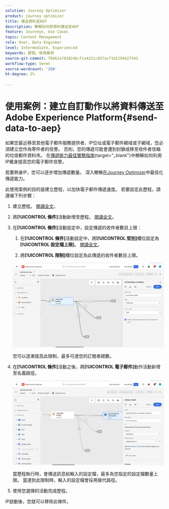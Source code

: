 ```yaml
---
solution: Journey Optimizer
product: journey optimizer
title: 傳送資料至AEP
description: 瞭解如何將資料傳送至AEP
feature: Journeys, Use Cases
topic: Content Management
role: User, Data Engineer
level: Intermediate, Experienced
keywords: 歷程，使用案例
source-git-commit: f8d62a702824bcfca4221c857acf1d1294427543
workflow-type: tm+mt
source-wordcount: '268'
ht-degree: 2%

---
```


# 使用案例：建立自訂動作以將資料傳送至Adobe Experience Platform{#send-data-to-aep}

如果您最近移至其他電子郵件服務提供者、IP位址或電子郵件網域或子網域，您必須建立您作為寄件者的信譽。 否則，您的傳遞可能會遭到封鎖或移至收件者信箱的垃圾郵件資料夾。 在[傳遞能力最佳實務指南](https://experienceleague.adobe.com/docs/deliverability-learn/deliverability-best-practice-guide/additional-resources/generic-resources/increase-reputation-with-ip-warming.html?lang=zh-Hant){target="_blank"}中瞭解如何利用IP暖身提高您的電子郵件信譽。

若要熱身IP，您可以逐步增加傳遞數量。 深入瞭解[在Journey Optimizer](../reports/deliverability.md)中最佳化傳遞能力。

此使用案例的目的是建立歷程，以加快電子郵件傳遞速度。 若要設定此歷程，請遵循下列步驟：

1. 建立歷程。 [閱讀全文](journey-gs.md)。

1. 將&#x200B;**[!UICONTROL 條件]**&#x200B;活動新增至歷程。 [閱讀全文](condition-activity.md)。

1. 在&#x200B;**[!UICONTROL 條件]**&#x200B;活動設定中，設定傳遞的收件者數目上限：

   1. 在&#x200B;**[!UICONTROL 條件]**&#x200B;活動設定中，將&#x200B;**[!UICONTROL 型別]**&#x200B;欄位設定為&#x200B;**[!UICONTROL 設定檔上限]**。 [閱讀全文](condition-activity.md#profile_cap)。

   1. 將&#x200B;**[!UICONTROL 限制]**&#x200B;欄位設定為此傳遞的收件者數目上限。

   ![](assets/profile-cap-condition.png)

   您可以逐漸提高此限制，最多可達您的訂閱者總數。

1. 在&#x200B;**[!UICONTROL 條件]**&#x200B;活動之後，將&#x200B;**[!UICONTROL 電子郵件]**&#x200B;動作活動新增至名義路徑。

   ![](assets/ramp-up-deliveries-message.png)

   當歷程執行時，會傳送訊息給輸入的設定檔，最多為您指定的設定檔數量上限。 當達到此限制時，輸入的設定檔會採用替代路徑。

1. 使用您選擇的活動完成歷程。

IP啟動後，您就可以移除此條件。
